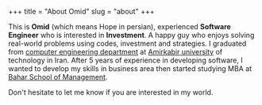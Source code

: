 +++
title = "About Omid"
slug = "about"
+++

<!-- ![Example image](/avatar.jpg) -->

This is **Omid** (which means Hope in persian), experienced **Software Engineer** who is interested in **Investment**. A happy guy who enjoys solving real-world problems using codes, investment and strategies. I graduated from [computer engineering department](https://ceit.aut.ac.ir) at [Amirkabir university](https://aut.ac.ir/en) of technology in Iran. After 5 years of experience in developing software, I wanted to develop my skills in business area then started studying MBA at [Bahar School of Management](https://www.linkedin.com/company/bahar-school-of-business/about/). 


Don't hesitate to let me know if you are interested in my world.

